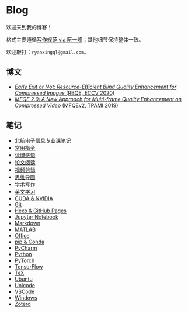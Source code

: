 # Blog

欢迎来到我的博客！

格式主要遵循[写作规范 via 阮一峰](https://github.com/ruanyf/document-style-guide)；其他细节保持整体一致。

欢迎敲打：`ryanxingql@gmail.com`。

## 博文

- [*Early Exit or Not: Resource-Efficient Blind Quality Enhancement for Compressed Images* (RBQE, ECCV 2020)](https://github.com/ryanxingql/blog/blob/main/posts/rbqe.md)
- [*MFQE 2.0: A New Approach for Multi-frame Quality Enhancement on Compressed Video* (MFQEv2, TPAMI 2019)](https://github.com/ryanxingql/blog/blob/main/posts/mfqev2.md)

## 笔记

- [北航电子信息专业课笔记](https://github.com/ryanxingql/blog/blob/main/posts/buaa_ee.md)
- [常用指令](https://github.com/ryanxingql/blog/blob/main/posts/command.md)
- [读博感悟](https://github.com/ryanxingql/blog/blob/main/posts/phd.md)
- [论文阅读](https://github.com/ryanxingql/blog/blob/main/posts/paper_reading.md)
- [视频剪辑](https://github.com/ryanxingql/blog/blob/main/posts/video_editing.md)
- [思维导图](https://github.com/ryanxingql/blog/blob/main/posts/mindmap.md)
- [学术写作](https://github.com/ryanxingql/blog/blob/main/posts/academic_writing.md)
- [英文学习](https://github.com/ryanxingql/blog/blob/main/posts/english.md)
- [CUDA & NVIDIA](https://github.com/ryanxingql/blog/blob/main/posts/cuda_and_nvidia.md)
- [Git](https://github.com/ryanxingql/blog/blob/main/posts/git.md)
- [Hexo & GitHub Pages](https://github.com/ryanxingql/blog/blob/main/posts/hexo_and_github_pages.md)
- [Jupyter Notebook](https://github.com/ryanxingql/blog/blob/main/posts/jupyter_notebook.md)
- [Markdown](https://github.com/ryanxingql/blog/blob/main/posts/markdown.md)
- [MATLAB](https://github.com/ryanxingql/blog/blob/main/posts/matlab.md)
- [Office](https://github.com/ryanxingql/blog/blob/main/posts/office.md)
- [pip & Conda](https://github.com/ryanxingql/blog/blob/main/posts/pip_and_conda.md)
- [PyCharm](https://github.com/ryanxingql/blog/blob/main/posts/pycharm.md)
- [Python](https://github.com/ryanxingql/blog/blob/main/posts/python.md)
- [PyTorch](https://github.com/ryanxingql/blog/blob/main/posts/pytorch.md)
- [TensorFlow](https://github.com/ryanxingql/blog/blob/main/posts/tensorflow.md)
- [TeX](https://github.com/ryanxingql/blog/blob/main/posts/tex.md)
- [Ubuntu](https://github.com/ryanxingql/blog/blob/main/posts/ubuntu.md)
- [Unicode](https://github.com/ryanxingql/blog/blob/main/posts/unicode.md)
- [VSCode](https://github.com/ryanxingql/blog/blob/main/posts/vscode.md)
- [Windows](https://github.com/ryanxingql/blog/blob/main/posts/windows.md)
- [Zotero](https://github.com/ryanxingql/blog/blob/main/posts/zotero.md)
